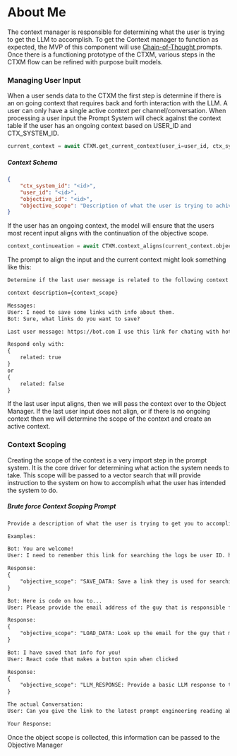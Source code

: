 # About Me
The context manager is responsible for determining what the user is trying to get the LLM to accomplish. To get the Context manager to function as expected, the MVP of this component will use  [Chain-of-Thought ](https://aman.ai/primers/ai/prompt-engineering/#automatic-chain-of-thought-auto-cot) prompts. Once there is a functioning prototype of the CTXM, various steps in the CTXM flow can be refined with purpose built models.

### Managing User Input
When a user sends data to the CTXM the first step is determine if there is an on going context that requires back and forth interaction with the LLM. A user can only have a single active context per channel/conversation. When processing a user input the Prompt System will check against the context table if the user has an ongoing context based on USER_ID and CTX_SYSTEM_ID.
```python
current_context = await CTXM.get_current_context(user_i=user_id, ctx_system_id=conversation_id)
```
##### Context Schema
```json
{
    "ctx_system_id": "<id>",
    "user_id": "<id>",
    "objective_id": "<id>",
    "objective_scope": "Description of what the user is trying to achive"
}
```

If the user has an ongoing context, the model will ensure that the users most recent input aligns with the continuation of the objective scope.
```python
context_continueation = await CTXM.context_aligns(current_context.objective_scope, user_input.input_history)
```
The prompt to align the input and the current context might look something like this:
```txt
Determine if the last user message is related to the following context description:

context description={context_scope}

Messages:
User: I need to save some links with info about them.
Bot: Sure, what links do you want to save?

Last user message: https://bot.com I use this link for chating with hot bots.

Respond only with:
{
	related: true
}
or
{
	related: false
}
```

If the last user input aligns, then we will pass the context over to the Object Manager.
If the last user input does not align, or if there is no ongoing context then we will determine the scope of the context and create an active context.

### Context Scoping
Creating the scope of the context is a very import step in the prompt system. It is the core driver for determining what action the system needs to take. This scope will be passed to a vector search that will provide instruction to the system on how to accomplish what the user has intended the system to do.

##### Brute force Context Scoping Prompt
```txt
Provide a description of what the user is trying to get you to accomplish based on their messages.

Examples:

Bot: You are welcome!
User: I need to remember this link for searching the logs be user ID. https://logs.com/themainid

Response:
{
	"objective_scope": "SAVE_DATA: Save a link they is used for searching logs"
}

Bot: Here is code on how to...
User: Please provide the email address of the guy that is responsible for managing roofing contracts

Response:
{
	"objective_scope": "LOAD_DATA: Look up the email for the guy that manages roofing contracts"
}

Bot: I have saved that info for you!
User: React code that makes a button spin when clicked

Response:
{
	"objective_scope": "LLM_RESPONSE: Provide a basic LLM response to the user's message about a react code sample of a button that spins when clicked."
}

The actual Conversation:
User: Can you give the link to the latest prompt engineering reading about COT prompting?

Your Response:
```

Once the object scope is collected, this information can be passed to the Objective Manager